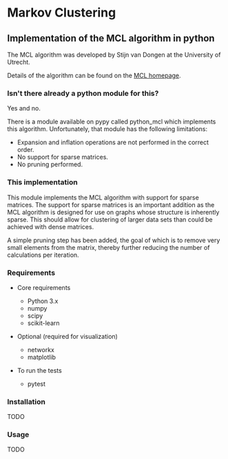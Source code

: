 # Markov Clustering

## Implementation of the MCL algorithm in python

The MCL algorithm was developed by Stijn van Dongen at the University of Utrecht.

Details of the algorithm can be found on the [MCL homepage](https://micans.org/mcl/).

### Isn't there already a python module for this?

Yes and no.

There is a module available on pypy called python_mcl which implements this algorithm.
Unfortunately, that module has the following limitations:
- Expansion and inflation operations are not performed in the correct order.
- No support for sparse matrices.
- No pruning performed.

### This implementation

This module implements the MCL algorithm with support for sparse matrices. The support for sparse
matrices is an important addition as the MCL algorithm is designed for use on graphs whose structure
is inherently sparse. This should allow for clustering of larger data sets than could be achieved
with dense matrices.

A simple pruning step has been added, the goal of which is to remove very small elements from the
matrix, thereby further reducing the number of calculations per iteration.


### Requirements

- Core requirements
  - Python 3.x
  - numpy
  - scipy
  - scikit-learn

- Optional (required for visualization)
  - networkx
  - matplotlib 

- To run the tests
  - pytest


### Installation

TODO


### Usage

TODO 
